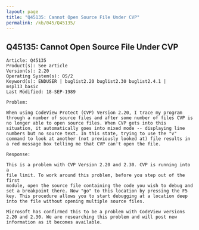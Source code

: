 ```yaml
---
layout: page
title: "Q45135: Cannot Open Source File Under CVP"
permalink: /kb/045/Q45135/
---
```


## Q45135: Cannot Open Source File Under CVP

	Article: Q45135
	Product(s): See article
	Version(s): 2.20
	Operating System(s): OS/2
	Keyword(s): ENDUSER | buglist2.20 buglist2.30 buglist2.4.1 | mspl13_basic
	Last Modified: 18-SEP-1989
	
	Problem:
	
	When using CodeView Protect (CVP) Version 2.20, I trace my program
	through a number of source files and after some number of files CVP is
	no longer able to open source files. When CVP gets into this
	situation, it automatically goes into mixed mode -- displaying line
	numbers but no source text. In this state, trying to use the "v"
	command to look at another (not previously looked at) file results in
	a red message box telling me that CVP can't open the file.
	
	Response:
	
	This is a problem with CVP Version 2.20 and 2.30. CVP is running into a
	file limit. To work around this problem, before you step out of the first
	module, open the source file containing the code you wish to debug and
	set a breakpoint there. Now "go" to this location by pressing the F5
	key. This procedure allows you to start debugging at a location deep
	into the file without opening multiple source files.
	
	Microsoft has confirmed this to be a problem with CodeView versions
	2.20 and 2.30. We are researching this problem and will post new
	information as it becomes available.
